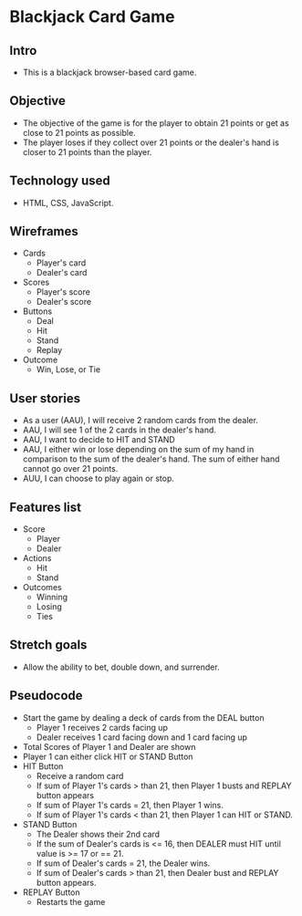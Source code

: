 # Blackjack Card Game

## Intro
* This is a blackjack browser-based card game. 

## Objective
* The objective of the game is for the player to obtain 21 points or get as close to 21 points as possible. 
* The player loses if they collect over 21 points or the dealer's hand is closer to 21 points than the player.

## Technology used
* HTML, CSS, JavaScript.

## Wireframes
* Cards
	* Player's card
	* Dealer's card
* Scores
	* Player's score
	* Dealer's score
* Buttons
	* Deal
	* Hit
	* Stand
	* Replay
* Outcome
	* Win, Lose, or Tie

## User stories
* As a user (AAU), I will receive 2 random cards from the dealer.
* AAU, I will see 1 of the 2 cards in the dealer's hand.
* AAU, I want to decide to HIT and STAND
* AAU, I either win or lose depending on the sum of my hand in comparison to the sum of the dealer's hand. The sum of either hand cannot go over 21 points.
* AUU, I can choose to play again or stop.

## Features list
* Score
	* Player
	* Dealer
* Actions
	* Hit
	* Stand
* Outcomes
	* Winning
	* Losing
	* Ties

## Stretch goals 
* Allow the ability to bet, double down, and surrender.

## Pseudocode
* Start the game by dealing a deck of cards from the DEAL button
	* Player 1 receives 2 cards facing up
	* Dealer receives 1 card facing down and 1 card facing up
* Total Scores of Player 1 and Dealer are shown
* Player 1 can either click HIT or STAND Button
* HIT Button
	* Receive a random card
	* If sum of Player 1's cards > than 21, then Player 1 busts and REPLAY button appears
	* If sum of Player 1's cards = 21, then Player 1 wins.
	* If sum of Player 1's cards < than 21, then Player 1 can HIT or STAND.
* STAND Button
	* The Dealer shows their 2nd card
	* If the sum of Dealer's cards is <= 16, then DEALER must HIT until value is >= 17 or == 21.
	* If sum of Dealer's cards = 21, the Dealer wins.
	* If sum of Dealer's cards > than 21, then Dealer bust and REPLAY button appears.
* REPLAY Button
	* Restarts the game